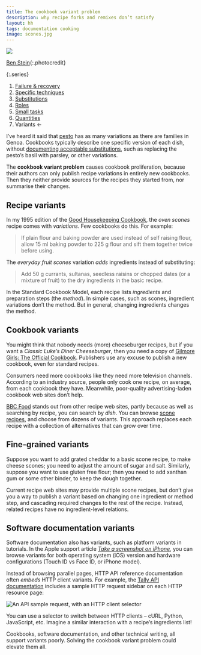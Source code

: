 ```yaml
---
title: The cookbook variant problem
description: why recipe forks and remixes don’t satisfy
layout: hh
tags: documentation cooking
image: scones.jpg
---
```


![](scones.jpg)

[Ben Stein](https://unsplash.com/photos/RP3t34O98e8){:.photocredit}

{:.series}
1. [Failure & recovery](document-failure)
2. [Specific techniques](document-techniques)
3. [Substitutions](document-substitutions)
4. [Roles](document-roles)
5. [Small tasks](document-small-tasks)
6. [Quantities](document-quantities)
7. Variants ←

I’ve heard it said that [pesto](https://en.wikipedia.org/wiki/Pesto) has as many variations as there are families in Genoa. 
Cookbooks typically describe one specific version of each dish,
without [documenting acceptable substitutions](document-substitutions),
such as replacing the pesto’s basil with parsley, or other variations.

The **cookbook variant problem** causes cookbook proliferation,
because their authors can only publish recipe variations in entirely new cookbooks.
Then they neither provide sources for the recipes they started from, nor summarise their changes.

## Recipe variants

In my 1995 edition of the
[Good Housekeeping Cookbook](https://archive.org/details/goodhousekeeping0000unse_v2u2),
the _oven scones_ recipe comes with _variations_.
Few cookbooks do this.
For example:

> If plain flour and baking powder are used instead of self raising flour,
> allow 15 ml baking powder to 225 g flour and sift them together twice before using.

The _everyday fruit scones_ variation _adds_ ingredients instead of substituting:

> Add 50 g currants, sultanas, seedless raisins or chopped dates
> (or a mixture of fruit) to the dry ingredients in the basic recipe.

In the Standard Cookbook Model, each recipe lists _ingredients_ and preparation steps (the _method_).
In simple cases, such as scones, ingredient variations don’t the method.
But in general, changing ingredients changes the method.

## Cookbook variants

You might think that nobody needs (more) cheeseburger recipes,
but if you want a _Classic Luke’s Diner Cheeseburger_, then you need a copy of
[Gilmore Girls: The Official Cookbook](https://insighteditions.com/products/gilmore-girls-the-official-cookbook).
Publishers use any excuse to publish a new cookbook, even for standard recipes.

Consumers need more cookbooks like they need more television channels.
According to an industry source, people only cook one recipe, on average, from each cookbook they have.
Meanwhile, poor-quality advertising-laden cookbook web sites don’t help.

[BBC Food](https://www.bbc.co.uk/food/) stands out from other recipe web sites,
partly because as well as searching by recipe, you can search by _dish_.
You can browse [scone recipes](https://www.bbc.co.uk/food/search?dishes=scone),
and choose from dozens of variants.
This approach replaces each recipe with a collection of alternatives that can grow over time.

## Fine-grained variants

Suppose you want to add grated cheddar to a basic scone recipe, to make cheese scones;
you need to adjust the amount of sugar and salt.
Similarly, suppose you want to use gluten free flour;
then you need to add xanthan gum or some other binder, to keep the dough together.

Current recipe web sites may provide multiple scone recipes,
but don’t give you a way to publish a variant based on changing one ingredient or method step,
and cascading required changes to the rest of the recipe.
Instead, related recipes have no ingredient-level relations.

## Software documentation variants

Software documentation also has variants, such as platform variants in tutorials.
In the Apple support article
_[Take a screenshot on iPhone](https://support.apple.com/en-gb/guide/iphone/iphc872c0115/ios)_,
you can browse variants for both operating system (iOS) version and hardware configurations
(Touch ID vs Face ID, or iPhone model).

Instead of browsing parallel pages, HTTP API reference documentation often _embeds_ HTTP client variants.
For example, the [Tally API documentation](https://developers.tally.so/api-reference/endpoint/forms/list)
includes a sample HTTP request sidebar on each HTTP resource page:

![An API sample request, with an HTTP client selector](tally/docs-api-request-example.webp)

You can use a selector to switch between HTTP clients – cURL, Python, JavaScript, etc.
Imagine a similar interaction with a recipe’s ingredients list!

Cookbooks, software documentation, and other technical writing, all support variants poorly.
Solving the cookbook variant problem could elevate them all.
